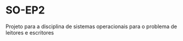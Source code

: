 # SO-EP2
Projeto para a disciplina de sistemas operacionais para o problema de leitores e escritores
